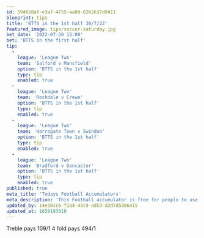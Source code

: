 ```yaml
---
id: 594028af-e3a7-4755-aa8d-82b2637d0411
blueprint: tips
title: 'BTTS in the 1st half 30/7/22'
featured_image: tips/soccer-saturday.jpg
bet_date: '2022-07-30 15:00'
bet: 'BTTS in the first half'
tip:
  -
    league: 'League Two'
    team: 'Salford v Mansfield'
    option: 'BTTS in the 1st half'
    type: tip
    enabled: true
  -
    league: 'League Two'
    team: 'Rochdale v Crewe'
    option: 'BTTS in the 1st half'
    type: tip
    enabled: true
  -
    league: 'League Two'
    team: 'Harrogate Town v Swindon'
    option: 'BTTS in the 1st half'
    type: tip
    enabled: true
  -
    league: 'League Two'
    team: 'Bradford v Doncaster'
    option: 'BTTS in the 1st half'
    type: tip
    enabled: true
published: true
meta_title: 'Todays Football Accumulators'
meta_description: 'This Football accumulator is free for people to use who are looking for Football tips.'
updated_by: 14e10cc6-f2a4-43c9-ad53-d2d7d5986415
updated_at: 1659183010
---
```

Treble pays 109/1
4 fold pays 494/1